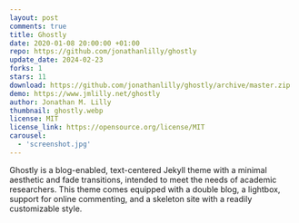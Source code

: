 ```yaml
---
layout: post
comments: true
title: Ghostly
date: 2020-01-08 20:00:00 +01:00
repo: https://github.com/jonathanlilly/ghostly
update_date: 2024-02-23
forks: 1
stars: 11
download: https://github.com/jonathanlilly/ghostly/archive/master.zip
demo: https://www.jmlilly.net/ghostly
author: Jonathan M. Lilly
thumbnail: ghostly.webp
license: MIT
license_link: https://opensource.org/license/MIT
carousel:
  - 'screenshot.jpg'
---
```


Ghostly is a blog-enabled, text-centered Jekyll theme with a minimal aesthetic and fade transitions, intended to meet the needs of academic researchers. This theme comes equipped with a double blog, a lightbox, support for online commenting, and a skeleton site with a readily customizable style.

